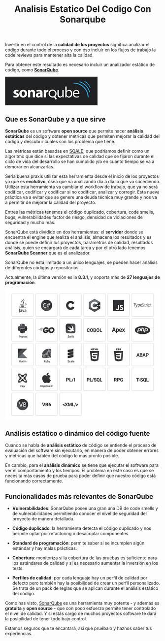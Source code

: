 ﻿---
layout: post_es
title: Analisis Estatico Del Codigo Con Sonarqube
description: Invertir en el control de la **calidad de los proyectos** significa analizar el código durante todo el proceso y con eso incluir en los flujos de trabajo la code reviews para mantener alta la calidad.

permalink: analisis-estatico-del-codigo-con-sonarqube
english: static-code-analysis-with-sonarqube
cover: /img/thumbs/2020-07-13-static-code-analysis-using-sonarqube-thumb.png
---
Invertir en el control de la **calidad de los proyectos** significa analizar el código durante todo el proceso y con eso incluir en los flujos de trabajo la code reviews para mantener alta la calidad.

Para obtener este resultado es necesario incluir un analizador estático de código, como **[SonarQube](https://www.sonarqube.org/)**.  

![SonarQube](/img/posts/2020-07-13-static-code-analysis-using-sonarqube-logo-300x93.jpg)

## Que es SonarQube y a que sirve

**SonarQube** es un software **open source** que permite hacer **análisis estáticas** del código y obtener métricas que permiten mejorar la calidad del código y descubrir cuales son los problema que tiene. 

Las métricas están basadas en [SQALE](https://www.bitegarden.com/sonarqube-sqale), que podríamos definir como un algoritmo que dice sí las expectativas de calidad que se fijaron durante el ciclo de vida del desarrollo se han cumplido y/o en cuanto tiempo se va a demorar en alcanzarlas.

Seria buena praxis utilizar esta herramienta desde el inicio de los proyectos ya que es **evolutivo**, ósea que va analizando día a día lo que va sucediendo. Utilizar esta herramienta va cambiar el workflow de trabajo, que ya no será codificar, codificar y codificar si no codificar, analizar y corregir. Esta nueva práctica va a evitar que se genere una deuda técnica muy grande y nos va a permitir de mejorar la calidad del proyecto.

Entres las métricas tenemos el código duplicado, cobertura, code smells, bugs, vulnerabilidades factor de riesgo, densidad de violaciones de seguridad y mucho más.

SonarQube está dividido en dos herramientas: el **servidor** donde se encuentra el engine que realiza el análisis, almacena los resultados y es donde se puede definir los proyectos, parámetros de calidad, resultados análisis, quien se encargará de cada tarea y por el otro lado tenemos **SonarQube Scanner** que es el analizador.

SonarQube no está limitado a un único lenguajes, se pueden hacer análisis de diferentes códigos y repositorios.

Actualmente, la última versión es la **8.3.1**, y soporta más de **27 lenguajes de programación**.

![Sonarqube - Lenguajes de programación](/img/posts/2020-07-13-static-code-analysis-using-sonarqube-programming-languages.jpg)

## Análisis estático o dinámico del código fuente

Cuando se habla de **análisis estático** de código se entiende el proceso de evaluación del software sin ejecutarlo, en manera de poder obtener errores y métricas que hablen del código lo más pronto posible.

En cambio, para el **análisis dinámico** se tiene que ejecutar el software para ver el comportamiento y los tiempos. El problema en este caso es que se necesita más casos de prueba para poder definir que nuestro código está funcionando correctamente.

## Funcionalidades más relevantes de SonarQube
  

-   **Vulnerabilidades**: SonarQube posee una gran una DB de code smells y de vulnerabilidades permitiendo conocer el nivel de seguridad del proyecto de manera detallada.
    
-   **Código duplicado**: la herramienta detecta el código duplicado y nos permite optar por refactoring o desacoplar componentes.
    
-   **Standard de programación**: permite saber si se incumplen algún estándar y hay malas prácticas.
    
-   **Cobertura**: monitoriza sí la cobertura de las pruebas es suficiente para los estándares de calidad y si es necesario aumentar la inversión en los tests.
    
-   **Perfiles de calidad**: por cada lenguaje hay un perfil de calidad por defecto pero también hay la posibilidad de crear un perfil personalizado. Se trata de un pack de reglas que se aplican durante el análisis estático del código.

Como has visto, [SonarQube](https://www.sonarqube.org/) es una herramienta muy potente - y además es **gratuita** y **open source** - que con poco esfuerzo permite tener controlado el nivel de calidad. Y si estás cargo de muchos proyectos software te dará la posibilidad de tener todo bajo control.

Estamos seguros que te encantará, así que pruébalo y haznos saber tus experiencias.

